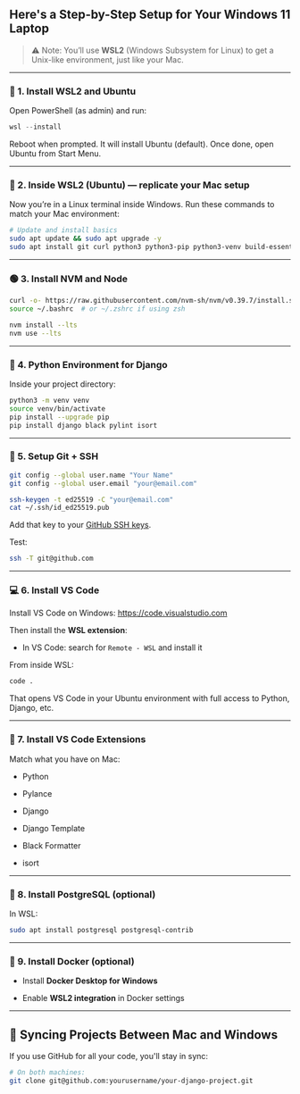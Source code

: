 ## Here's a Step-by-Step Setup for Your Windows 11 Laptop

> ⚠️ Note: You’ll use **WSL2** (Windows Subsystem for Linux) to get a Unix-like environment, just like your Mac.

---

### 🔧 1. **Install WSL2 and Ubuntu**

Open PowerShell (as admin) and run:
```powershell
wsl --install
```

Reboot when prompted. It will install Ubuntu (default). Once done, open Ubuntu from Start Menu.

---

### 🧰 2. **Inside WSL2 (Ubuntu)** — replicate your Mac setup

Now you’re in a Linux terminal inside Windows. Run these commands to match your Mac environment:

```bash
# Update and install basics 
sudo apt update && sudo apt upgrade -y 
sudo apt install git curl python3 python3-pip python3-venv build-essential -y
```
---

### 🟢 3. **Install NVM and Node**

```bash
curl -o- https://raw.githubusercontent.com/nvm-sh/nvm/v0.39.7/install.sh | bash
source ~/.bashrc  # or ~/.zshrc if using zsh

nvm install --lts
nvm use --lts

```

---

### 🐍 4. **Python Environment for Django**

Inside your project directory:

```bash
python3 -m venv venv
source venv/bin/activate
pip install --upgrade pip
pip install django black pylint isort
```

---

### 🔐 5. **Setup Git + SSH**

```bash
git config --global user.name "Your Name"
git config --global user.email "your@email.com"

ssh-keygen -t ed25519 -C "your@email.com"
cat ~/.ssh/id_ed25519.pub
```

Add that key to your [GitHub SSH keys](https://github.com/settings/keys).

Test:
```bash
ssh -T git@github.com
```

---

### 💻 6. **Install VS Code**

Install VS Code on Windows: https://code.visualstudio.com

Then install the **WSL extension**:

- In VS Code: search for `Remote - WSL` and install it
    

From inside WSL:
```bash
code .
```

That opens VS Code in your Ubuntu environment with full access to Python, Django, etc.

---

### 🧩 7. **Install VS Code Extensions**

Match what you have on Mac:

- Python
    
- Pylance
    
- Django
    
- Django Template
    
- Black Formatter
    
- isort
    

---

### 🐘 8. **Install PostgreSQL (optional)**

In WSL:
```bash
sudo apt install postgresql postgresql-contrib
```

---
### 🐳 9. **Install Docker (optional)**

- Install **Docker Desktop for Windows**
    
- Enable **WSL2 integration** in Docker settings

---
## 🔁 Syncing Projects Between Mac and Windows

If you use GitHub for all your code, you'll stay in sync:
```bash
# On both machines:
git clone git@github.com:yourusername/your-django-project.git
```
